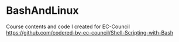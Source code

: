 # BashAndLinux
Course contents and code I created for EC-Council
https://github.com/codered-by-ec-council/Shell-Scripting-with-Bash
